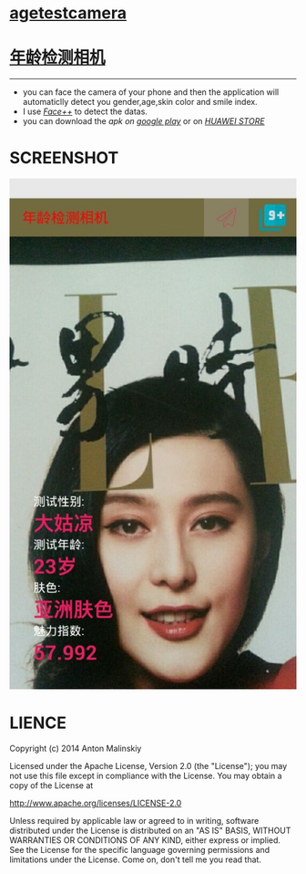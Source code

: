 # [agetestcamera](https://play.google.com/store/apps/details?id=cn.invocator.facedetect)
# [年龄检测相机](https://play.google.com/store/apps/details?id=cn.invocator.facedetect)
***
* you can face the camera of your phone and then the application will automaticlly detect you gender,age,skin color and smile index.
* I use *[Face++](http://www.faceplusplus.com.cn/api-overview/)* to detect the datas.
*  you can download the *apk on [google play](https://play.google.com/store/apps/details?id=cn.invocator.facedetect)* or on *[HUAWEI STORE](http://appstore.huawei.com/app/C10235377)*

SCREENSHOT
========



![image](https://github.com/adamin1990/agetestcamera/raw/master/art/screenshot.jpg)

LIENCE
========

Copyright (c) 2014 Anton Malinskiy

Licensed under the Apache License, Version 2.0 (the "License");
you may not use this file except in compliance with the License.
You may obtain a copy of the License at

   http://www.apache.org/licenses/LICENSE-2.0

Unless required by applicable law or agreed to in writing, software
distributed under the License is distributed on an "AS IS" BASIS,
WITHOUT WARRANTIES OR CONDITIONS OF ANY KIND, either express or implied.
See the License for the specific language governing permissions and
limitations under the License.
Come on, don't tell me you read that.

